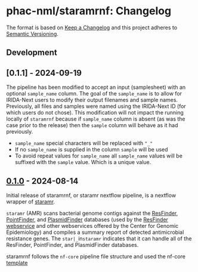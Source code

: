 # phac-nml/staramrnf: Changelog

The format is based on [Keep a Changelog](https://keepachangelog.com/en/1.0.0/)
and this project adheres to [Semantic Versioning](https://semver.org/spec/v2.0.0.html).

## Development

## [0.1.1] - 2024-09-19

The pipeline has been modified to accept an input (samplesheet) with an optional `sample_name` column. The goal of the `sample_name` is to allow for IRIDA-Next users to modify their output filenames and sample names. Previously, all files and samples were named using the IRIDA-Next ID (for which users do not chose). This modification will not impact the running locally of `staramrnf` because if `sample_name` column is absent (as was the case prior to the release) then the `sample` column will behave as it had previously.
  - `sample_name` special characters will be replaced with `"_"`
  - If no `sample_name` is supplied in the column `sample` will be used
  - To avoid repeat values for `sample_name` all `sample_name` values will be suffixed with the `sample` value. Which is a unique value.

## [0.1.0] - 2024-08-14

Initial release of staramrnf, or staramr nextflow pipeline, is a nextflow wrapper of [staramr](https://github.com/phac-nml/staramr/).

`staramr` (AMR) scans bacterial genome contigs against the [ResFinder][resfinder-db], [PointFinder][pointfinder-db], and [PlasmidFinder][plasmidfinder-db] databases (used by the [ResFinder webservice][resfinder-web] and other webservices offered by the Center for Genomic Epidemiology) and compiles a summary report of detected antimicrobial resistance genes. The `star|_`in`staramr` indicates that it can handle all of the ResFinder, PointFinder, and PlasmidFinder databases.

staramrnf follows the `nf-core` pipeline file structure and used the nf-core [template](https://nf-co.re/docs/contributing/pipelines/pipeline_file_structure)

[resfinder-db]: https://bitbucket.org/genomicepidemiology/resfinder_db
[pointfinder-db]: https://bitbucket.org/genomicepidemiology/pointfinder_db
[plasmidfinder-db]: https://bitbucket.org/genomicepidemiology/plasmidfinder_db
[resfinder-web]: http://genepi.food.dtu.dk/resfinder
[0.1.0]: https://github.com/phac-nml/staramrnf/releases/tag/0.1.0
